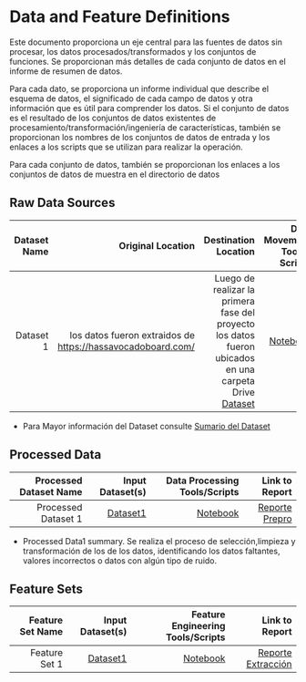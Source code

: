 # Data and Feature Definitions

Este documento proporciona un eje central para las fuentes de datos sin procesar, los datos procesados/transformados y los conjuntos de funciones. Se proporcionan más detalles de cada conjunto de datos en el informe de resumen de datos.

Para cada dato, se proporciona un informe individual que describe el esquema de datos, el significado de cada campo de datos y otra información que es útil para comprender los datos. Si el conjunto de datos es el resultado de los conjuntos de datos existentes de procesamiento/transformación/ingeniería de características, también se proporcionan los nombres de los conjuntos de datos de entrada y los enlaces a los scripts que se utilizan para realizar la operación.

Para cada conjunto de datos, también se proporcionan los enlaces a los conjuntos de datos de muestra en el directorio de datos  

## Raw Data Sources

| Dataset Name | Original Location   | Destination Location  | Data Movement Tools / Scripts | Link to Report |
| ---:| ---: | ---: | ---: | -----: |
| Dataset 1 | los datos fueron extraidos de https://hassavocadoboard.com/ | Luego de realizar la primera fase del proyecto los datos fueron ubicados en una carpeta Drive [Dataset](https://docs.google.com/spreadsheets/d/1fHdpdgPA7kLffB1pF8g76FjyZfAGQoTUp6dNY12TcJc/edit?usp=sharing)| [Notebook](https://colab.research.google.com/drive/1wCf37UxrxbBZgMYVwoMkG4CdeYVyd0kP?usp=sharing) | [Dataset 1 Report](data_dictionary.md)|

* Para Mayor información del Dataset consulte [Sumario del Dataset](data_dictionary.md)

## Processed Data
| Processed Dataset Name | Input Dataset(s)   | Data Processing Tools/Scripts | Link to Report |
| ---:| ---: | ---: | ---: | 
| Processed Dataset 1 | [Dataset1](https://docs.google.com/spreadsheets/d/1fHdpdgPA7kLffB1pF8g76FjyZfAGQoTUp6dNY12TcJc/edit?usp=sharing) |[Notebook](https://colab.research.google.com/drive/1wCf37UxrxbBZgMYVwoMkG4CdeYVyd0kP?usp=sharing)| [Reporte Prepro](/scripts/preprocessing/Report_feature_extraction)|

* Processed Data1 summary. Se realiza el proceso de selección,limpieza y transformación de los de los datos, identificando los datos faltantes, valores incorrectos o datos con algún tipo de ruido.


## Feature Sets

| Feature Set Name | Input Dataset(s)   | Feature Engineering Tools/Scripts | Link to Report |
| ---:| ---: | ---: | ---: | 
| Feature Set 1 | [Dataset1](https://docs.google.com/spreadsheets/d/1fHdpdgPA7kLffB1pF8g76FjyZfAGQoTUp6dNY12TcJc/edit?usp=sharing) | [Notebook](https://colab.research.google.com/drive/1wCf37UxrxbBZgMYVwoMkG4CdeYVyd0kP?usp=sharing)| [Reporte Extracción](/scripts/preprocessing/Report_Prepro.txt)

